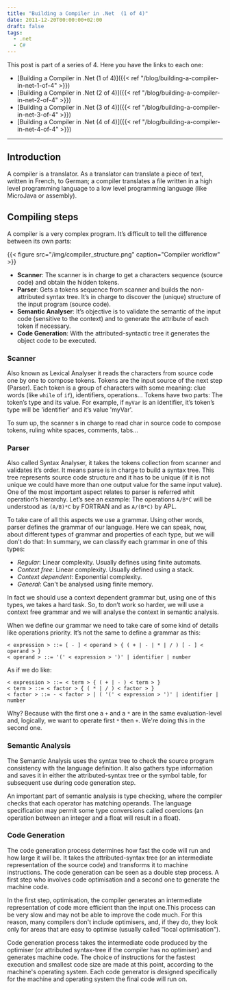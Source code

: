 ```yaml
---
title: "Building a Compiler in .Net  (1 of 4)"
date: 2011-12-20T00:00:00+02:00
draft: false
tags:
  - .net
  - C#
---
```


This post is part of a series of 4. Here you have the links to each one:

* [Building a Compiler in .Net (1 of 4)]({{< ref "/blog/building-a-compiler-in-net-1-of-4" >}})
* [Building a Compiler in .Net (2 of 4)]({{< ref "/blog/building-a-compiler-in-net-2-of-4" >}})
* [Building a Compiler in .Net (3 of 4)]({{< ref "/blog/building-a-compiler-in-net-3-of-4" >}})
* [Building a Compiler in .Net (4 of 4)]({{< ref "/blog/building-a-compiler-in-net-4-of-4" >}})

---

## Introduction

A compiler is a translator. As a translator can translate a piece of text, written in French, to German; a compiler translates a file written in a high level programming language to a low level programming language (like MicroJava or assembly).

## Compiling steps

A compiler is a very complex program. It’s difficult to tell the difference between its own parts:

{{< figure src="/img/compiler_structure.png" caption="Compiler workflow" >}}

* __Scanner__: The scanner is in charge to get a characters sequence (source code) and obtain the hidden tokens.
* __Parser__: Gets a tokens sequence from scanner and builds the non-attributed syntax tree. It’s in charge to discover the (unique) structure of the input program (source code).
* __Semantic Analyser__: It’s objective is to validate the semantic of the input code (sensitive to the context) and to generate the attribute of each token if necessary.
* __Code Generation__: With the attributed-syntactic tree it generates the object code to be executed.

### Scanner

Also known as Lexical Analyser it reads the characters from source code one by one to compose tokens. Tokens are the input source of the next step (Parser). Each token is a group of characters with some meaning: clue words (like `while` of `if`), identifiers, operations... Tokens have two parts: The token’s type and its value. For example, if `myVar` is an identifier, it’s token’s type will be 'identifier' and it’s value 'myVar'.

To sum up, the scanner s in charge to read char in source code to compose tokens, ruling white spaces, comments, tabs...

### Parser

Also called Syntax Analyser, it takes the tokens collection from scanner and validates it’s order. It means parse is in charge to build a syntax tree. This tree represents source code structure and it has to be unique (if it is not unique we could have more than one output value for the same input value). One of the most important aspect relates to parser is referred whit operation’s hierarchy. Let’s see an example: The operations `A/B*C` will be understood as `(A/B)*C` by FORTRAN and as `A/(B*C)` by APL.

To take care of all this aspects we use a grammar. Using other words, parser defines the grammar of our language. Here we can speak, now, about different types of grammar and properties of each type, but we will don't do that: In summary, we can classify each grammar in one of this types:

* _Regular_: Linear complexity. Usually defines using finite automats.
* _Context free_: Linear complexity. Usually defined using a stack.
* _Context dependent_: Exponential complexity.
* _General_: Can't be analysed using finite memory.

In fact we should use a context dependent grammar but, using one of this types, we takes a hard task. So, to don’t work so harder, we will use a context free grammar and we will analyse the context in semantic analysis.

When we define our grammar we need to take care of some kind of details like operations priority. It’s not the same to define a grammar as this:

```
< expression > ::= [ - ] < operand > { ( + | - | * | / ) [ - ] < operand > }
< operand > ::= '(' < expression > ')' | identifier | number
```

As if we do like:

```
< expression > ::= < term > { ( + | - ) < term > }
< term > ::= < factor > { ( * | / ) < factor > }
< factor > ::= - < factor > | ( '(' < expression > ')' | identifier | number
```

Why? Because with the first one a `+` and a `*` are in the same evaluation-level and, logically, we want to operate first `*` then `+`. We're doing this in the second one.

### Semantic Analysis

The Semantic Analysis uses the syntax tree to check the source program consistency with the language definition. It also gathers type information and saves it in either the attributed-syntax tree or the symbol table, for subsequent use during code generation step.

An important part of semantic analysis is type checking, where the compiler checks that each operator has matching operands. The language specification may permit some type conversions called coercions (an operation between an integer and a float will result in a float).

### Code Generation

The code generation process determines how fast the code will run and how large it will be. It takes the attributed-syntax tree (or an intermediate representation of the source code) and transforms it to machine instructions. The code generation can be seen as a double step process. A first step who involves code optimisation and a second one to generate the machine code.

In the first step, optimisation, the compiler generates an intermediate representation of code more efficient than the input one.This process can be very slow and may not be able to improve the code much. For this reason, many compilers don't include optimisers, and, if they do, they look only for areas that are easy to optimise (usually called "local optimisation").

Code generation  process takes the intermediate code produced by the optimiser (or attributed syntax-tree if the compiler has no optimiser) and generates machine code. The choice of instructions for the fastest execution and smallest code size are made at this point, according to the machine's operating system. Each code generator is designed specifically for the machine and operating system the final code will run on.